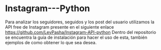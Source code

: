 # Instagram---Python

Para analizar los seguidores, seguidos y los post del usuario utilizamos la API free de Instagram presente en el siguiente enlace  https://github.com/LevPasha/Instagram-API-python
Dentro del repositorio se encuentra la guía de instalación para hacer el uso de esta, también ejemplos de como obtener lo que sea desea.
